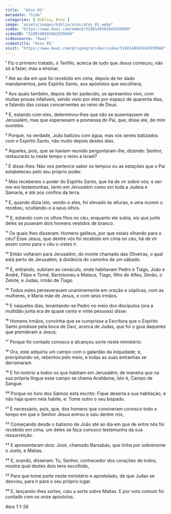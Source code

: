 ```yaml
---
title:  "Atos 01"
metadate: "hide"
categories: [ Biblia, Atos ]
image: "assets/images/biblia/atos/atos_01.webp"
video: "https://www.kwai.com/embed/5198148501042939560"
videoID: "5198148501042939560"
videosource: "Kwai"
videotitle: "Atos 01"
visit: "https://www.kwai.com/@riquegratidao/video/5198148501042939560"
---
```


¹ Fiz o primeiro tratado, ó Teófilo, acerca de tudo que Jesus começou, não só a fazer, mas a ensinar,

² Até ao dia em que foi recebido em cima, depois de ter dado mandamentos, pelo Espírito Santo, aos apóstolos que escolhera;

³ Aos quais também, depois de ter padecido, se apresentou vivo, com muitas provas infalíveis, sendo visto por eles por espaço de quarenta dias, e falando das coisas concernentes ao reino de Deus.

⁴ E, estando com eles, determinou-lhes que não se ausentassem de Jerusalém, mas que esperassem a promessa do Pai, que, disse ele, de mim ouvistes.

⁵ Porque, na verdade, João batizou com água, mas vós sereis batizados com o Espírito Santo, não muito depois destes dias.

⁶ Aqueles, pois, que se haviam reunido perguntaram-lhe, dizendo: Senhor, restaurarás tu neste tempo o reino a Israel?

⁷ E disse-lhes: Não vos pertence saber os tempos ou as estações que o Pai estabeleceu pelo seu próprio poder.

⁸ Mas recebereis o poder do Espírito Santo, que há de vir sobre vós; e ser-me-eis testemunhas, tanto em Jerusalém como em toda a Judeia e Samaria, e até aos confins da terra.

⁹ E, quando dizia isto, vendo-o eles, foi elevado às alturas, e uma nuvem o recebeu, ocultando-o a seus olhos.

¹⁰ E, estando com os olhos fitos no céu, enquanto ele subia, eis que junto deles se puseram dois homens vestidos de branco.

¹¹ Os quais lhes disseram: Homens galileus, por que estais olhando para o céu? Esse Jesus, que dentre vós foi recebido em cima no céu, há de vir assim como para o céu o vistes ir.

¹² Então voltaram para Jerusalém, do monte chamado das Oliveiras, o qual está perto de Jerusalém, à distância do caminho de um sábado.

¹³ E, entrando, subiram ao cenáculo, onde habitavam Pedro e Tiago, João e André, Filipe e Tomé, Bartolomeu e Mateus, Tiago, filho de Alfeu, Simão, o Zelote, e Judas, irmão de Tiago.

¹⁴ Todos estes perseveravam unanimemente em oração e súplicas, com as mulheres, e Maria mãe de Jesus, e com seus irmãos.

¹⁵ E naqueles dias, levantando-se Pedro no meio dos discípulos (ora a multidão junta era de quase cento e vinte pessoas) disse:

¹⁶ Homens irmãos, convinha que se cumprisse a Escritura que o Espírito Santo predisse pela boca de Davi, acerca de Judas, que foi o guia daqueles que prenderam a Jesus;

¹⁷ Porque foi contado conosco e alcançou sorte neste ministério.

¹⁸ Ora, este adquiriu um campo com o galardão da iniquidade; e, precipitando-se, rebentou pelo meio, e todas as suas entranhas se derramaram.

¹⁹ E foi notório a todos os que habitam em Jerusalém; de maneira que na sua própria língua esse campo se chama Aceldama, isto é, Campo de Sangue.

²⁰ Porque no livro dos Salmos está escrito: Fique deserta a sua habitação, e não haja quem nela habite, e: Tome outro o seu bispado.

²¹ É necessário, pois, que, dos homens que conviveram conosco todo o tempo em que o Senhor Jesus entrou e saiu dentre nós,

²² Começando desde o batismo de João até ao dia em que de entre nós foi recebido em cima, um deles se faça conosco testemunha da sua ressurreição.

²³ E apresentaram dois: José, chamado Barsabás, que tinha por sobrenome o Justo, e Matias.

²⁴ E, orando, disseram: Tu, Senhor, conhecedor dos corações de todos, mostra qual destes dois tens escolhido,

²⁵ Para que tome parte neste ministério e apostolado, de que Judas se desviou, para ir para o seu próprio lugar.

²⁶ E, lançando-lhes sortes, caiu a sorte sobre Matias. E por voto comum foi contado com os onze apóstolos. 




Atos 1:1-26